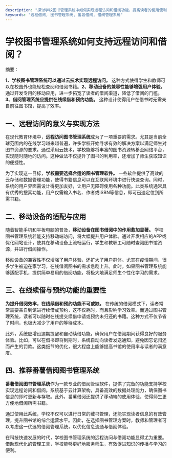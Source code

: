 ```yaml
---
description: "探讨学校图书管理系统中如何实现远程访问和借阅功能，提高读者的使用便利性。"
keywords: "远程借阅, 图书管理系统, 番薯借阅, 借阅管理系统"
---
```

# 学校图书管理系统如何支持远程访问和借阅？

摘要：

**1、学校图书管理系统可以通过云技术实现远程访问。** 这种方式使得学生和教师可以在校园外也能轻松查阅和借阅书籍。**2、移动设备的兼容性能够增强用户体验。** 通过开发专用的移动应用，进一步拓宽了读者的借阅渠道，降低了借阅的门槛。**3、借阅管理系统应提供在线续借和预约功能。** 这种设计使得用户在借书时无需亲自前往图书馆，提高了效率。

## 一、远程访问的意义与实现方法

在现代教育环境中，**远程访问图书管理系统**成为了一项重要的需求。尤其是当前全球范围内的在线学习越来越普遍，许多学校开始寻求有效的解决方案以满足师生对图书资源的要求。通过采用云技术，学校能够将丰富的图书资源转移至网络平台，实现随时随地的访问。这种做法不仅提升了图书的利用率，还增加了师生获取知识的便捷性。

为了实现这一目标，**学校需要选择合适的图书管理软件。** 一些软件提供了高效的云存储和数据管理功能，使得书籍信息可以在互联网环境中进行快速查询。同时，系统的用户界面需设计得更加友好，让用户无障碍使用各种功能。此类系统通常具有优秀的搜索功能，用户仅需输入书名、作者或ISBN等信息，即可迅速定位到所需书籍。

## 二、移动设备的适配与应用

随着智能手机和平板电脑的普及，**移动设备在图书借阅中的作用愈加显著。** 学校图书管理系统若能支持移动端访问，将大幅提升用户体验。通过开发相应的APP或优化网站设计，使其在移动设备上流畅运行，学生和教职工可随时查阅图书馆资源，并进行借阅操作。

移动设备的兼容性不仅增强了用户体验，还扩大了用户群体。尤其在疫情期间，很多学生被迫在家学习，在线借阅图书的需求急剧上升。此时，如果图书管理系统能够适配手机，提供简单易用的借阅功能，将极大地满足师生个性化学习的需求。

## 三、在线续借与预约功能的重要性

**为提升借阅效率，在线续借和预约功能不可或缺。** 在传统的借阅模式下，读者常常需要亲自到馆进行续借或预约，这不仅耗时，而且影响学习效率。而通过图书管理系统，读者可以随时在线提交续借申请或预约未归还的书籍。这种方式不仅节省了时间，也极大减少了用户的等待成本。

此外，系统应增设逾期提醒和自动续借功能，确保用户在借阅期间获得良好的服务体验。比如，可以在借书即将到期时，系统自动向读者发送通知，避免因忘记归还而产生的罚款。这类细节的优化，很大程度上能够提高书馆的使用率与读者的满意度。

## 四、推荐番薯借阅图书管理系统

**番薯借阅图书管理系统**作为一款专业的借阅管理软件，提供了完备的功能支持学校实现远程访问和借阅。系统基于云计算架构，具备高效的数据处理能力，确保图书信息的即时更新与存取。此外，番薯借阅还提供了移动端的使用体验，使得师生更方便地借阅所需书籍。

通过使用此系统，学校不仅可以进行日常的藏书管理，还能实现读者信息的有效管理，提升图书馆的综合运营水平。因此，在选择图书管理方案时，教师和管理者可以考虑这一优选的借阅管理系统，以优化信息流通与借阅体验。

在科技快速发展的时代，学校图书管理系统的远程访问与借阅功能显得尤为重要。借助现代化的管理工具，学校能够更好地服务师生，有效促进知识的传播与学习的便利。
